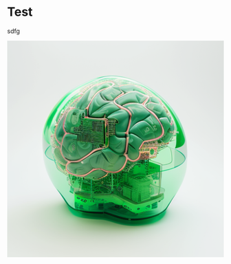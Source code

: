 # Test

sdfg

![](https://raw.githubusercontent.com/dillondotzip/readmewriter-example/main/readme/image_1725394909288_0.png)